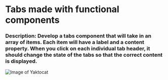 # Tabs made with functional components
### Description: Develop a tabs component that will take in an array of items. Each item will have a label and a content property. When you click on each individual tab header, it should change the state of the tabs so that the correct content is displayed.
![Image of Yaktocat](https://octodex.github.com/images/yaktocat.png)
